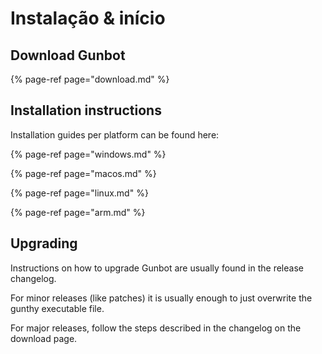 # Instalação & início

## Download Gunbot

{% page-ref page="download.md" %}

## Installation instructions

Installation guides per platform can be found here:

{% page-ref page="windows.md" %}

{% page-ref page="macos.md" %}

{% page-ref page="linux.md" %}

{% page-ref page="arm.md" %}

## Upgrading

Instructions on how to upgrade Gunbot are usually found in the release changelog.

For minor releases \(like patches\) it is usually enough to just overwrite the gunthy executable file.

For major releases, follow the steps described in the changelog on the download page.

